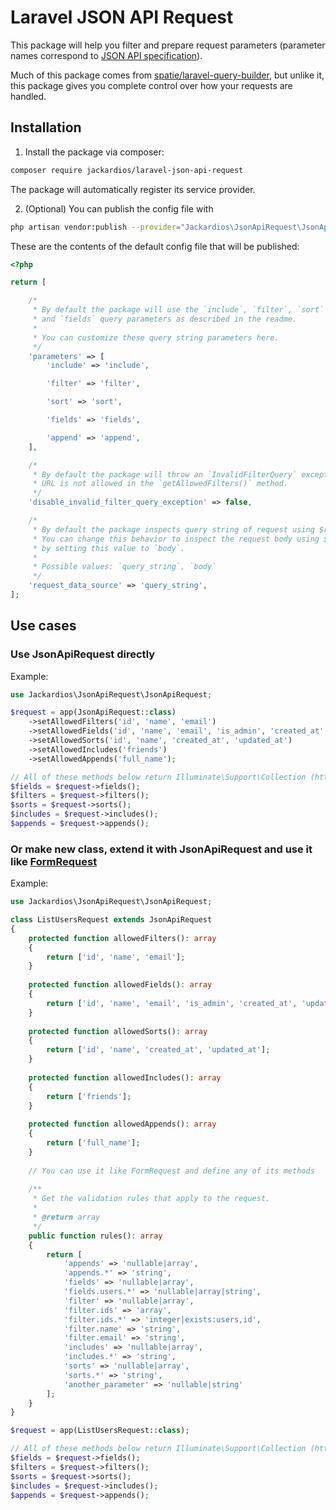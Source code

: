 # Laravel JSON API Request
This package will help you filter and prepare request parameters
(parameter names correspond to [JSON API specification](https://jsonapi.org/)).

Much of this package comes from [spatie/laravel-query-builder](https://github.com/spatie/laravel-query-builder), but unlike it, this package gives you complete control over how your requests are handled.

## Installation
1) Install the package via composer:
```bash
composer require jackardios/laravel-json-api-request
```
The package will automatically register its service provider.

2) (Optional) You can publish the config file with
```bash
php artisan vendor:publish --provider="Jackardios\JsonApiRequest\JsonApiRequestServiceProvider" --tag="config"
```
These are the contents of the default config file that will be published:
```php
<?php

return [

    /*
     * By default the package will use the `include`, `filter`, `sort`
     * and `fields` query parameters as described in the readme.
     *
     * You can customize these query string parameters here.
     */
    'parameters' => [
        'include' => 'include',

        'filter' => 'filter',

        'sort' => 'sort',

        'fields' => 'fields',

        'append' => 'append',
    ],

    /*
     * By default the package will throw an `InvalidFilterQuery` exception when a filter in the
     * URL is not allowed in the `getAllowedFilters()` method.
     */
    'disable_invalid_filter_query_exception' => false,

    /*
     * By default the package inspects query string of request using $request->query().
     * You can change this behavior to inspect the request body using $request->input()
     * by setting this value to `body`.
     *
     * Possible values: `query_string`, `body`
     */
    'request_data_source' => 'query_string',
];
```

## Use cases
### Use JsonApiRequest directly
Example:
```php
use Jackardios\JsonApiRequest\JsonApiRequest;

$request = app(JsonApiRequest::class)
    ->setAllowedFilters('id', 'name', 'email')
    ->setAllowedFields('id', 'name', 'email', 'is_admin', 'created_at', 'updated_at')
    ->setAllowedSorts('id', 'name', 'created_at', 'updated_at')
    ->setAllowedIncludes('friends')
    ->setAllowedAppends('full_name');

// All of these methods below return Illuminate\Support\Collection (https://laravel.com/docs/8.x/collections)
$fields = $request->fields();
$filters = $request->filters();
$sorts = $request->sorts();
$includes = $request->includes();
$appends = $request->appends();
```

### Or make new class, extend it with JsonApiRequest and use it like [FormRequest](https://laravel.com/docs/8.x/validation#form-request-validation)
Example:
```php
use Jackardios\JsonApiRequest\JsonApiRequest;

class ListUsersRequest extends JsonApiRequest
{
    protected function allowedFilters(): array
    {
        return ['id', 'name', 'email'];
    }
    
    protected function allowedFields(): array
    {
        return ['id', 'name', 'email', 'is_admin', 'created_at', 'updated_at'];
    }
    
    protected function allowedSorts(): array
    {
        return ['id', 'name', 'created_at', 'updated_at'];
    }
    
    protected function allowedIncludes(): array
    {
        return ['friends'];
    }
    
    protected function allowedAppends(): array
    {
        return ['full_name'];
    }
    
    // You can use it like FormRequest and define any of its methods
    
    /**
     * Get the validation rules that apply to the request.
     *
     * @return array
     */
    public function rules(): array 
    {
        return [
            'appends' => 'nullable|array',
            'appends.*' => 'string',
            'fields' => 'nullable|array',
            'fields.users.*' => 'nullable|array|string',
            'filter' => 'nullable|array',
            'filter.ids' => 'array',
            'filter.ids.*' => 'integer|exists:users,id',
            'filter.name' => 'string',
            'filter.email' => 'string',
            'includes' => 'nullable|array',
            'includes.*' => 'string',
            'sorts' => 'nullable|array',
            'sorts.*' => 'string',
            'another_parameter' => 'nullable|string'
        ];
    }
}

$request = app(ListUsersRequest::class);

// All of these methods below return Illuminate\Support\Collection (https://laravel.com/docs/8.x/collections)
$fields = $request->fields();
$filters = $request->filters();
$sorts = $request->sorts();
$includes = $request->includes();
$appends = $request->appends();
```
